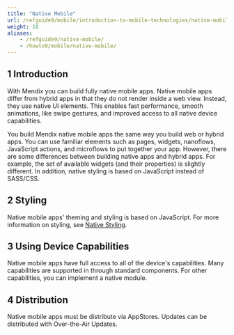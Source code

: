 ```yaml
---
title: "Native Mobile"
url: /refguide9/mobile/introduction-to-mobile-technologies/native-mobile/
weight: 10
aliases:
    - /refguide9/native-mobile/
    - /howto9/mobile/native-mobile/
---
```


## 1 Introduction

With Mendix you can build fully native mobile apps. Native mobile apps differ from hybrid apps in that they do not render inside a web view. Instead, they use native UI elements. This enables fast performance, smooth animations, like swipe gestures, and improved access to all native device capabilities.

You build Mendix native mobile apps the same way you build web or hybrid apps. You can use familiar elements such as pages, widgets, nanoflows, JavaScript actions, and microflows to put together your app. However, there are some differences between building native apps and hybrid apps. For example, the set of available widgets (and their properties) is slightly different. In addition, native styling is based on JavaScript instead of SASS/CSS. 

## 2 Styling

Native mobile apps' theming and styling is based on JavaScript. For more information on styling, see [Native Styling](/refguide9/native-styling-refguide/). 

## 3 Using Device Capabilities

Native mobile apps have full access to all of the device's capabilities. Many capabilities are supported in through standard components. For other capabilities, you can implement a native module.

## 4 Distribution

Native mobile apps must be distribute via AppStores. Updates can be distributed with Over-the-Air Updates.
